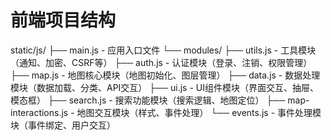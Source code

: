 # 前端项目结构
static/js/
├── main.js - 应用入口文件
└── modules/
    ├── utils.js - 工具模块（通知、加密、CSRF等）
    ├── auth.js - 认证模块（登录、注销、权限管理）
    ├── map.js - 地图核心模块（地图初始化、图层管理）
    ├── data.js - 数据处理模块（数据加载、分类、API交互）
    ├── ui.js - UI组件模块（界面交互、抽屉、模态框）
    ├── search.js - 搜索功能模块（搜索逻辑、地图定位）
    ├── map-interactions.js - 地图交互模块（样式、事件处理）
    └── events.js - 事件处理模块（事件绑定、用户交互）